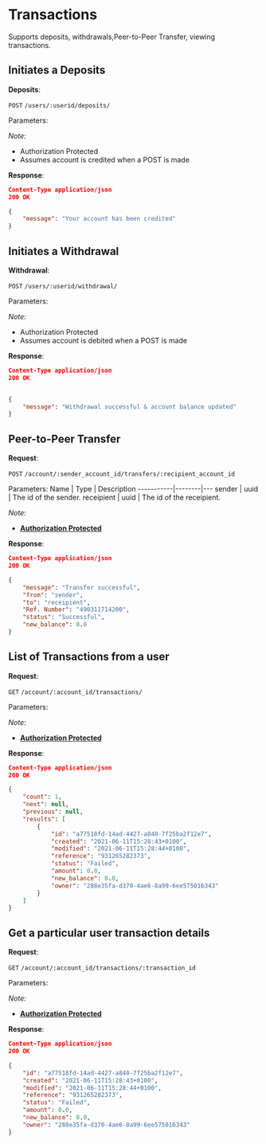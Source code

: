 # Transactions
Supports deposits, withdrawals,Peer-to-Peer Transfer, viewing transactions.

## Initiates a Deposits

**Deposits**:

`POST` `/users/:userid/deposits/`

Parameters:

*Note:*

- Authorization Protected
- Assumes account is credited when a POST is made

**Response**:

```json
Content-Type application/json
200 OK

{
    "message": "Your account has been credited"
}
```


## Initiates a Withdrawal

**Withdrawal**:

`POST` `/users/:userid/withdrawal/`

Parameters:

*Note:*

- Authorization Protected
- Assumes account is debited when a POST is made

**Response**:

```json
Content-Type application/json
200 OK


{
    "message": "Withdrawal successful & account balance updated"
}
```



## Peer-to-Peer Transfer

**Request**:

`POST` `/account/:sender_account_id/transfers/:recipient_account_id`

Parameters:
Name       | Type   | Description
-----------|--------|---
sender     | uuid   | The id of the sender.
receipient | uuid   | The id of the receipient.


*Note:*

- **[Authorization Protected](authentication.md)**

**Response**:

```json
Content-Type application/json
200 OK

{
    "message": "Transfer successful",
    "from": "sender",
    "to": "receipient",
    "Ref. Number": "490311714200",
    "status": "Successful",
    "new_balance": 0.0
}
```


## List of Transactions from a user

**Request**:

`GET` `/account/:account_id/transactions/`

Parameters:




*Note:*

- **[Authorization Protected](authentication.md)**

**Response**:

```json
Content-Type application/json
200 OK

{
    "count": 1,
    "next": null,
    "previous": null,
    "results": [
        {
            "id": "a77518fd-14ad-4427-a840-7f25ba2f12e7",
            "created": "2021-06-11T15:28:43+0100",
            "modified": "2021-06-11T15:28:44+0100",
            "reference": "931265282373",
            "status": "Failed",
            "amount": 0.0,
            "new_balance": 0.0,
            "owner": "288e35fa-d370-4ae6-8a99-6ee575016343"
        }
    ]
}

```


## Get a particular user transaction details

**Request**:

`GET` `/account/:account_id/transactions/:transaction_id`

Parameters:


*Note:*

- **[Authorization Protected](authentication.md)**

**Response**:

```json
Content-Type application/json
200 OK

{
    "id": "a77518fd-14ad-4427-a840-7f25ba2f12e7",
    "created": "2021-06-11T15:28:43+0100",
    "modified": "2021-06-11T15:28:44+0100",
    "reference": "931265282373",
    "status": "Failed",
    "amount": 0.0,
    "new_balance": 0.0,
    "owner": "288e35fa-d370-4ae6-8a99-6ee575016343"
}
```
